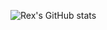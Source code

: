 ![Rex's GitHub stats](https://github-readme-stats.vercel.app/api?username=s46129&theme=dark&show_icons=true)
